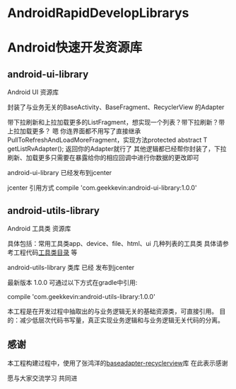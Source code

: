# AndroidRapidDevelopLibrarys
# Android快速开发资源库


## android-ui-library

Android UI 资源库


封装了与业务无关的BaseActivity、BaseFragment、RecyclerView 的Adapter

带下拉刷新和上拉加载更多的ListFragment，想实现一个列表？带下拉刷新？带上拉加载更多？
嗯 你连界面都不用写了直接继承PullToRefreshAndLoadMoreFragment，实现方法protected abstract T getListRvAdapter();
返回你的Adapter就行了 其他逻辑都已经帮你封装了，下拉刷新、加载更多只需要在暴露给你的相应回调中进行你数据的更改即可

android-ui-library 已经发布到jcenter

jcenter 引用方式
compile 'com.geekkevin:android-ui-library:1.0.0'




## android-utils-library

Android 工具类 资源库



具体包括：常用工具类app、device、file、html、ui 几种列表的工具类
具体请参考工程代码[工具类目录](https://github.com/bailiangjin/AndroidRapidDevelopLibrarys/tree/master/android-utils-library/src/main/java/com/bailiangjin/utilslibrary/utils)
等


android-utils-library 类库 已经 发布到jcenter

最新版本 1.0.0 可通过以下方式在gradle中引用:

compile 'com.geekkevin:android-utils-library:1.0.0'



本工程是在开发过程中抽取出的与业务逻辑无关的基础资源类，可直接引用。
目的：减少低层次代码书写量，真正实现业务逻辑和与业务逻辑无关代码的分离。


## 感谢

本工程构建过程中，使用了张鸿洋的[baseadapter-recyclerview](https://github.com/hongyangAndroid/baseAdapter/tree/master/baseadapter-recyclerview)库 在此表示感谢


愿与大家交流学习 共同进